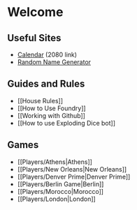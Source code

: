 # Welcome

## Useful Sites
- [Calendar](https://www.timeanddate.com/calendar/?year=2080) (2080 link)
- [Random Name Generator](https://rpgenerator.net/shadowrun)
## Guides and Rules
- [[House Rules]]
- [[How to Use Foundry]]
- [[Working with Github]]
- [[How to use Exploding Dice bot]]
## Games
- [[Players/Athens|Athens]]
- [[Players/New Orleans|New Orleans]]
- [[Players/Denver Prime|Denver Prime]]
- [[Players/Berlin Game|Berlin]]
- [[Players/Morocco|Morocco]]
- [[Players/London|London]]


